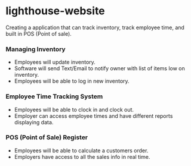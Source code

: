 # lighthouse-website


Creating a application that can track inventory, track employee time, and built in POS (Point of sale).


### Managing Inventory
* Employees will update inventory.  
* Software will send Text/Email to notify owner with list of items low on inventory.
* Employees will be able to log in new inventory. 

### Employee Time Tracking System
* Employees will be able to clock in and clock out. 
* Employer can access employee times and have different reports displaying data. 


### POS (Point of Sale) Register 
* Employees will be able to calculate a customers order. 
* Employers have access to all the sales info in real time. 


